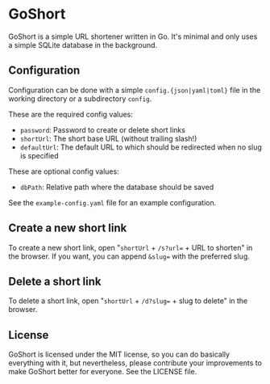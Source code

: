 # GoShort

GoShort is a simple URL shortener written in Go. It's minimal and only uses a simple SQLite database in the background.

## Configuration

Configuration can be done with a simple `config.{json|yaml|toml}` file in the working directory or a subdirectory `config`.

These are the required config values:

* `password`: Password to create or delete short links
* `shortUrl`: The short base URL (without trailing slash!)
* `defaultUrl`: The default URL to which should be redirected when no slug is specified

These are optional config values:

* `dbPath`: Relative path where the database should be saved

See the `example-config.yaml` file for an example configuration.

## Create a new short link

To create a new short link, open "`shortUrl` + `/s?url=` + URL to shorten" in the browser. If you want, you can append `&slug=` with the preferred slug.

## Delete a short link

To delete a short link, open "`shortUrl` + `/d?slug=` + slug to delete" in the browser.

## License

GoShort is licensed under the MIT license, so you can do basically everything with it, but nevertheless, please contribute your improvements to make GoShort better for everyone. See the LICENSE file.